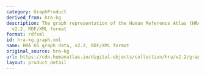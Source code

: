 ```yaml
---
category: GraphProduct
derived_from: hra-kg
description: The graph representation of the Human Reference Atlas (HRA) dataset,
  v2.2, RDF/XML format
format: rdfxml
id: hra-kg.graph.xml
name: HRA KG graph data, v2.2, RDF/XML format
original_source: hra-kg
url: https://cdn.humanatlas.io/digital-objects/collection/hra/v2.2/graph.xml
layout: product_detail
---
```

